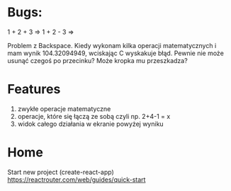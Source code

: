 # Bugs:

1 + 2 + 3 =>
1 + 2 - 3 =>

Problem z Backspace. Kiedy wykonam kilka operacji matematycznych i mam wynik 104.32094949, wciskając C wyskakuje błąd. Pewnie nie może usunąć czegoś po przecinku? Może kropka mu przeszkadza?

# Features

1. zwykłe operacje matematyczne
2. operacje, które się łączą ze sobą czyli np. 2+4-1 = x
3. widok całego działania w ekranie powyżej wyniku

# Home

Start new project (create-react-app)
https://reactrouter.com/web/guides/quick-start
